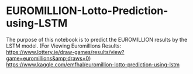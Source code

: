 # EUROMILLION-Lotto-Prediction-using-LSTM
The purpose of this notebook is to predict the EUROMILLION results by the LSTM model. (For Viewing Euromillions Results: https://www.lottery.ie/draw-games/results/view?game=euromillions&amp;draws=0)
https://www.kaggle.com/emfhal/euromillion-lotto-prediction-using-lstm 
